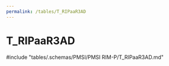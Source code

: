 ```yaml
---
permalink: /tables/T_RIPaaR3AD
---
```

# T\_RIPaaR3AD
<!-- SPDX-License-Identifier: MPL-2.0 -->

<!-- ATTENTION : Ne pas supprimer ou modifier la ligne ci-dessous -->
#include "tables/.schemas/PMSI/PMSI RIM-P/T_RIPaaR3AD.md"
<!-- ATTENTION : Ne pas supprimer ou modifier la ligne ci-dessus -->
